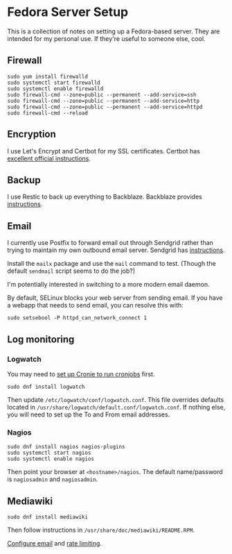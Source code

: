 # Fedora Server Setup

This is a collection of notes on setting up a Fedora-based server. They are intended for my personal use. If they're useful to someone else, cool.

## Firewall

```
sudo yum install firewalld
sudo systemctl start firewalld
sudo systemctl enable firewalld
sudo firewall-cmd --zone=public --permanent --add-service=ssh
sudo firewall-cmd --zone=public --permanent --add-service=http
sudo firewall-cmd --zone=public --permanent --add-service=httpd
sudo firewall-cmd --reload
```

## Encryption

I use Let's Encrypt and Certbot for my SSL certificates. Certbot has [excellent official instructions](https://certbot.eff.org/instructions?ws=apache&os=fedora).

## Backup

I use Restic to back up everything to Backblaze. Backblaze provides [instructions](https://www.backblaze.com/docs/cloud-storage-integrate-restic-with-backblaze-b2).

## Email

I currently use Postfix to forward email out through Sendgrid rather than trying to maintain my own outbound email server. Sendgrid has [instructions](https://docs.sendgrid.com/for-developers/sending-email/postfix).

Install the `mailx` package and use the `mail` command to test. (Though the default `sendmail` script seems to do the job?)

I'm potentially interested in switching to a more modern email daemon.

By default, SELinux blocks your web server from sending email. If you have a webapp that needs to send email, you can resolve this with:

```
sudo setsebool -P httpd_can_network_connect 1
```

## Log monitoring

### Logwatch

You may need to [set up Cronie to run cronjobs](https://docs.fedoraproject.org/en-US/fedora/latest/system-administrators-guide/monitoring-and-automation/Automating_System_Tasks/) first.

```
sudo dnf install logwatch
```

Then update `/etc/logwatch/conf/logwatch.conf`. This file overrides defaults located in `/usr/share/logwatch/default.conf/logwatch.conf`. If nothing else, you will need to set up the To and From email addresses.

### Nagios

```
sudo dnf install nagios nagios-plugins
sudo systemctl start nagios
sudo systemctl enable nagios
```

Then point your browser at `<hostname>/nagios`. The default name/password is `nagiosadmin` and `nagiosadmin`.

## Mediawiki

```
sudo dnf install mediawiki
```

Then follow instructions in `/usr/share/doc/mediawiki/README.RPM`.

[Configure email](https://www.mediawiki.org/wiki/Manual:$wgSMTP) and [rate limiting](https://www.mediawiki.org/wiki/Manual:$wgRateLimits).
